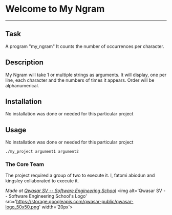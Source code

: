 # Welcome to My Ngram
***

## Task
<!-- TODO - What is the problem? And where is the challenge? -->
A program "my_ngram" It counts the number of occurrences per character.

## Description
<!-- TODO - How have you solved the problem? -->
My Ngram will take 1 or multiple strings as arguments.
It will display, one per line, each character and the numbers of times it appears.
Order will be alphanumerical.

## Installation
<!-- TODO - How to install your project? npm install? make? make re? -->
No installation was done or needed for this particular project

## Usage
No installation was done or needed for this particular project
```
./my_project argument1 argument2
```

### The Core Team
The project required a group of two to execute it. I, fatomi abiodun and kingsley collaborated to execute it.

<span><i>Made at <a href='https://qwasar.io'>Qwasar SV -- Software Engineering School</a></i></span>
<span><img alt='Qwasar SV -- Software Engineering School's Logo' src='https://storage.googleapis.com/qwasar-public/qwasar-logo_50x50.png' width='20px'></span>
